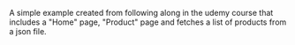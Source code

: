 A simple example created from following along in the udemy course that includes a "Home" page, "Product" page and fetches a list of products from a json file.
